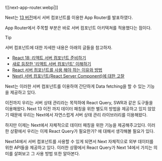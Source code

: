 ![[next-app-router.webp|]]

Next는 [13 버전](https://nextjs.org/blog/next-13)에서 서버 컴포넌트를 이용한 App Router를 발표하였다.

App Router에서 주목할 부분은 바로 서버 컴포넌트 아키텍쳐를 적용했다는 점이다.

> [!tip]
> 서버 컴포넌트에 대한 자세한 내용은 아래의 글들을 참고하자.
> - [React 18: 리액트 서버 컴포넌트 준비하기](https://tech.kakaopay.com/post/react-server-components/)
> - [새로 등장한 '리액트 서버 컴포넌트' 이해하기](https://yozm.wishket.com/magazine/detail/2271/)
> - [React 서버 컴포넌트를 사용 해야 하는 이유와 방법](https://www.freecodecamp.org/korean/news/how-to-use-react-server-components/)
> - [Next) 서버 컴포넌트(React Server Component)에 대한 고찰](https://velog.io/@2ast/React-%EC%84%9C%EB%B2%84-%EC%BB%B4%ED%8F%AC%EB%84%8C%ED%8A%B8React-Server-Component%EC%97%90-%EB%8C%80%ED%95%9C-%EA%B3%A0%EC%B0%B0)

Next는 이러한 서버 컴포넌트를 이용하여 간단하게 Data fetching을 할 수 있는 기능을 제공하고 있다.

이전까지 우리는 서버 상태 관리라는 목적하에 React Query, SWR과 같은 도구들을 이용해왔다. Next 13 이전 까지 데이터 패칭을 위한 별도의 방법을 제공하고 있지 않았기 때문에 우리는 Next에서 자연스럽게 서버 상태 관리 라이브러리를 이용해왔다.

하지만 이제는 Next에서 자체적으로 데이터 패칭을 위한 기능을 제공해주고있다. 이러한 상황에서 우리는 이제 React Query가 필요한가? 에 대해서 생각해볼 필요가 있다. 




Next14에서 서버 컴포넌트를 사용할 수 있게 되면서 Next 자체적으로 외부 데이터를 위한 API들을 제공하고 있다. 이러한 상황에서 React Query가 Next 14에서 가지는 의미를 살펴보고 그 사용 방법 또한 알아본다.